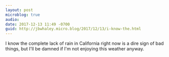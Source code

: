```yaml
---
layout: post
microblog: true
audio: 
date: 2017-12-13 11:49 -0700
guid: http://jbwhaley.micro.blog/2017/12/13/i-know-the.html
---
```

I know the complete lack of rain in California right now is a dire sign of bad things, but I'll be damned if I'm not enjoying this weather anyway.
